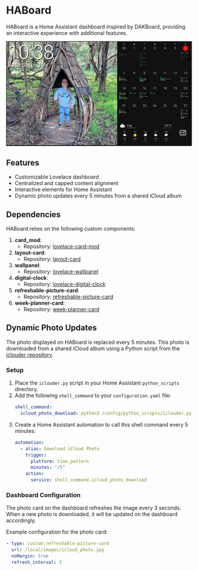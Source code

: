 # HABoard

HABoard is a Home Assistant dashboard inspired by DAKBoard, providing an interactive experience with additional features.

![Dashboard Example](images/HomeAssistant%20Board.png)

## Features
- Customizable Lovelace dashboard
- Centralized and capped content alignment
- Interactive elements for Home Assistant
- Dynamic photo updates every 5 minutes from a shared iCloud album

## Dependencies

HABoard relies on the following custom components:

1. **card_mod**:
    - Repository: [lovelace-card-mod](https://github.com/thomasloven/lovelace-card-mod)
2. **layout-card**:
    - Repository: [layout-card](https://github.com/thomasloven/lovelace-layout-card)
3. **wallpanel**:
    - Repository: [lovelace-wallpanel](https://github.com/j-a-n/lovelace-wallpanel)
4. **digital-clock**:
    - Repository: [lovelace-digital-clock](https://github.com/wassy92x/lovelace-digital-clock)
5. **refreshable-picture-card**:
    - Repository: [refreshable-picture-card](https://github.com/dimagoltsman/refreshable-picture-card)
6. **week-planner-card**:
    - Repository: [week-planner-card](https://github.com/FamousWolf/week-planner-card)

## Dynamic Photo Updates
The photo displayed on HABoard is replaced every 5 minutes. This photo is downloaded from a shared iCloud album using a Python script from the [iclouder repository](https://github.com/arogers86/iclouder).

### Setup
1. Place the `iclouder.py` script in your Home Assistant `python_scripts` directory.
2. Add the following `shell_command` to your `configuration.yaml` file:
    ```yaml
    shell_command:
      icloud_photo_download: python3 /config/python_scripts/iclouder.py <Your Token> --destination www/images/ --single --filename icloud_photo.jpg --ignore 50
    ```
3. Create a Home Assistant automation to call this shell command every 5 minutes:
    ```yaml
    automation:
      - alias: Download iCloud Photo
        trigger:
          platform: time_pattern
          minutes: "/5"
        action:
          service: shell_command.icloud_photo_download
    ```

### Dashboard Configuration
The photo card on the dashboard refreshes the image every 3 seconds. When a new photo is downloaded, it will be updated on the dashboard accordingly.

Example configuration for the photo card:

```yaml
- type: custom:refreshable-picture-card
  url: /local/images/icloud_photo.jpg
  noMargin: true
  refresh_interval: 3
